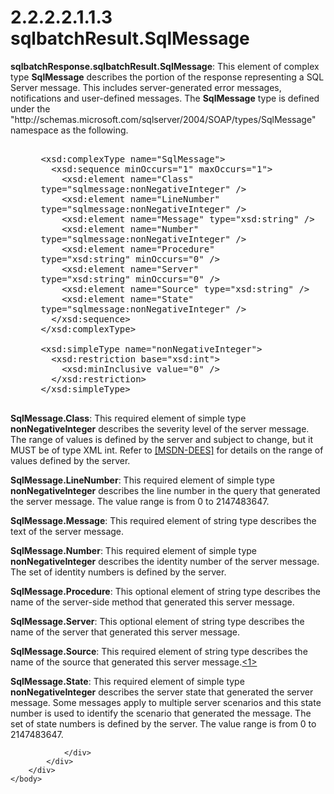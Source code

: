 <html dir="LTR" xmlns:mshelp="http://msdn.microsoft.com/mshelp" xmlns:ddue="http://ddue.schemas.microsoft.com/authoring/2003/5" xmlns:xlink="http://www.w3.org/1999/xlink" xmlns:tool="http://www.microsoft.com/tooltip">
    <head>
        <meta http-equiv="Content-Type" content="text/html; CHARSET=utf-8"></meta>
        <meta name="save" content="history"></meta>
        <title>2.2.2.2.1.1.3 sqlbatchResult.SqlMessage</title>
        <xml>
            <mshelp:toctitle title="2.2.2.2.1.1.3 sqlbatchResult.SqlMessage"></mshelp:toctitle>
            <mshelp:rltitle title="[MS-SSNWS]: sqlbatchResult.SqlMessage"></mshelp:rltitle>
            <mshelp:keyword index="A" term="df56728d-f80a-4d95-88e3-569c327335b2"></mshelp:keyword>
            <mshelp:attr name="DCSext.ContentType" value="open specification"></mshelp:attr>
            <mshelp:attr name="AssetID" value="df56728d-f80a-4d95-88e3-569c327335b2"></mshelp:attr>
            <mshelp:attr name="TopicType" value="kbRef"></mshelp:attr>
            <mshelp:attr name="DCSext.Title" value="[MS-SSNWS]: sqlbatchResult.SqlMessage" />
        </xml>
    </head>
    <body>
        <div id="header">
            <h1 class="heading">2.2.2.2.1.1.3 sqlbatchResult.SqlMessage</h1>
        </div>
        <div id="mainSection">
            <div id="mainBody">
                <div id="allHistory" class="saveHistory"></div>
                <div id="sectionSection0" class="section" name="collapseableSection">
                    

<p><b>sqlbatchResponse.sqlbatchResult.SqlMessage</b>:
This element of complex type <b>SqlMessage</b> describes the portion of the
response representing a SQL Server message. This includes server-generated
error messages, notifications and user-defined messages. The <b>SqlMessage</b>
type is defined under the
&quot;http://schemas.microsoft.com/sqlserver/2004/SOAP/types/SqlMessage&quot;
namespace as the following.</p>

<dl>
<dd>
<div><pre>            
 &lt;xsd:complexType name=&quot;SqlMessage&quot;&gt;
   &lt;xsd:sequence minOccurs=&quot;1&quot; maxOccurs=&quot;1&quot;&gt;
     &lt;xsd:element name=&quot;Class&quot; 
 type=&quot;sqlmessage:nonNegativeInteger&quot; /&gt;
     &lt;xsd:element name=&quot;LineNumber&quot; 
 type=&quot;sqlmessage:nonNegativeInteger&quot; /&gt;
     &lt;xsd:element name=&quot;Message&quot; type=&quot;xsd:string&quot; /&gt;
     &lt;xsd:element name=&quot;Number&quot; 
 type=&quot;sqlmessage:nonNegativeInteger&quot; /&gt;
     &lt;xsd:element name=&quot;Procedure&quot; 
 type=&quot;xsd:string&quot; minOccurs=&quot;0&quot; /&gt;
     &lt;xsd:element name=&quot;Server&quot; 
 type=&quot;xsd:string&quot; minOccurs=&quot;0&quot; /&gt;
     &lt;xsd:element name=&quot;Source&quot; type=&quot;xsd:string&quot; /&gt;
     &lt;xsd:element name=&quot;State&quot; 
 type=&quot;sqlmessage:nonNegativeInteger&quot; /&gt;
   &lt;/xsd:sequence&gt;
 &lt;/xsd:complexType&gt;
            
 &lt;xsd:simpleType name=&quot;nonNegativeInteger&quot;&gt;
   &lt;xsd:restriction base=&quot;xsd:int&quot;&gt;
     &lt;xsd:minInclusive value=&quot;0&quot; /&gt;
   &lt;/xsd:restriction&gt;
 &lt;/xsd:simpleType&gt;
            
</pre></div>
</dd></dl>

<p><b>SqlMessage.Class</b>: This required element of
simple type <b>nonNegativeInteger</b> describes the severity level of the
server message. The range of values is defined by the server and subject to
change, but it MUST be of type XML int. Refer to <a href="https://go.microsoft.com/fwlink/?LinkId=149276">[MSDN-DEES]</a> for
details on the range of values defined by the server.</p>

<p><b>SqlMessage.LineNumber</b>: This required element
of simple type <b>nonNegativeInteger</b> describes the line number in the query
that generated the server message. The value range is from 0 to 2147483647.</p>

<p><b>SqlMessage.Message</b>: This required element of
string type describes the text of the server message.</p>

<p><b>SqlMessage.Number</b>: This required element of
simple type <b>nonNegativeInteger</b> describes the identity number of the
server message. The set of identity numbers is defined by the server. </p>

<p><b>SqlMessage.Procedure</b>: This optional element of
string type describes the name of the server-side method that generated this
server message.</p>

<p><b>SqlMessage.Server</b>: This optional element of
string type describes the name of the server that generated this server
message.</p>

<p><b>SqlMessage.Source</b>: This required element of
string type describes the name of the source that generated this server
message.<a id="Appendix_A_Target_1"></a><a href="e56c5b72-2f3e-4fdd-9e51-2e586325ca89.htm#Appendix_A_1" aria-label="Product behavior note 1">&lt;1&gt;</a></p>

<p><b>SqlMessage.State</b>: This required element of
simple type <b>nonNegativeInteger</b> describes the server state that generated
the server message. Some messages apply to multiple server scenarios and this
state number is used to identify the scenario that generated the message. The set
of state numbers is defined by the server. The value range is from 0 to
2147483647.</p>


                </div>
            </div>
        </div>
    </body>
</html>